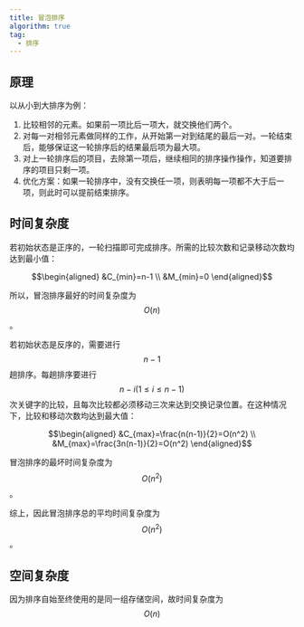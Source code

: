 ```yaml
---
title: 冒泡排序
algorithm: true
tag:
  - 排序
---
```


## 原理  

以从小到大排序为例：  

1. 比较相邻的元素。如果前一项比后一项大，就交换他们两个。
2. 对每一对相邻元素做同样的工作，从开始第一对到结尾的最后一对。一轮结束后，能够保证这一轮排序后的结果最后项为最大项。
3. 对上一轮排序后的项目，去除第一项后，继续相同的排序操作操作，知道要排序的项目只剩一项。
4. 优化方案：如果一轮排序中，没有交换任一项，则表明每一项都不大于后一项，则此时可以提前结束排序。

## 时间复杂度  

若初始状态是正序的，一轮扫描即可完成排序。所需的比较次数和记录移动次数均达到最小值：
```math
\begin{aligned}
&C_{min}=n-1 \\
&M_{min}=0
\end{aligned}
```

所以，冒泡排序最好的时间复杂度为$$O(n)$$。

若初始状态是反序的，需要进行$$n-1$$趟排序。每趟排序要进行$$n-i(1 \leq i \leq n-1)$$次关键字的比较，且每次比较都必须移动三次来达到交换记录位置。在这种情况下，比较和移动次数均达到最大值：
```math
\begin{aligned}
&C_{max}=\frac{n(n-1)}{2}=O(n^2) \\
&M_{max}=\frac{3n(n-1)}{2}=O(n^2)
\end{aligned}
```

冒泡排序的最坏时间复杂度为$$O(n^2)$$。

综上，因此冒泡排序总的平均时间复杂度为$$O(n^2)$$。

## 空间复杂度  

因为排序自始至终使用的是同一组存储空间，故时间复杂度为$$O(n)$$  
